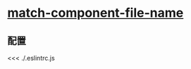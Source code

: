 
# [match-component-file-name](https://eslint.vuejs.org/rules/match-component-file-name.html)

## 配置

<<< ./.eslintrc.js
        